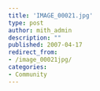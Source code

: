 ```yaml
---
title: 'IMAGE_00021.jpg'
type: post
author: mith_admin
description: ""
published: 2007-04-17
redirect_from: 
- /image_00021jpg/
categories:
- Community
---
```

